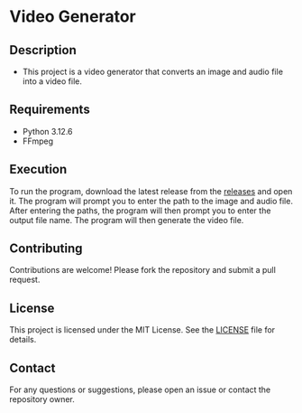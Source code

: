 # Video Generator

## Description
- This project is a video generator that converts an image and audio file into a video file.

## Requirements
- Python 3.12.6
- FFmpeg

## Execution
To run the program, download the latest release from the [releases](https://github.com/1blckhrt/video_generator/releases) and open it. The program will prompt you to enter the path to the image and audio file. After entering the paths, the program will then prompt you to enter the output file name. The program will then generate the video file.

## Contributing
Contributions are welcome! Please fork the repository and submit a pull request.

## License
This project is licensed under the MIT License. See the [LICENSE](LICENSE) file for details.

## Contact
For any questions or suggestions, please open an issue or contact the repository owner.
